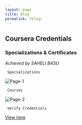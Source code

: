 ```yaml
---
layout: page
title: Blog
permalink: /blog/
---
```


## Coursera Credentials
### Specializations & Certificates


*Achieved by SAHELI BASU*

```
 Specializations
```
![Page-1](https://github.com/MehaRima/MehaRima.github.io/blob/master/images/Page-1.jpg)


``` 
 Courses
```

![Page-2](https://github.com/MehaRima/MehaRima.github.io/blob/master/images/Page-2.jpg)


```
 Verify Credentials
 ```

[VIew here](https://docs.google.com/document/d/e/2PACX-1vR_7pv6AUgEI1MBfQ4tKBzV5fvrOvECwnyvUE8rYKjtH4yM7gTUYEFa_BcJA4Iih-sKvPzU1ml2US_A/pub#h.4r95st60yixf)
